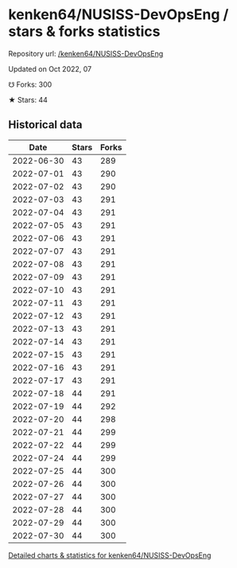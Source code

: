 # kenken64/NUSISS-DevOpsEng / stars & forks statistics

Repository url: [/kenken64/NUSISS-DevOpsEng](https://github.com/kenken64/NUSISS-DevOpsEng)

Updated on Oct 2022, 07

☋ Forks: 300

★ Stars: 44

## Historical data
| Date | Stars | Forks |
|------|-------|-------|
| 2022-06-30 | 43 | 289 | 
| 2022-07-01 | 43 | 290 | 
| 2022-07-02 | 43 | 290 | 
| 2022-07-03 | 43 | 291 | 
| 2022-07-04 | 43 | 291 | 
| 2022-07-05 | 43 | 291 | 
| 2022-07-06 | 43 | 291 | 
| 2022-07-07 | 43 | 291 | 
| 2022-07-08 | 43 | 291 | 
| 2022-07-09 | 43 | 291 | 
| 2022-07-10 | 43 | 291 | 
| 2022-07-11 | 43 | 291 | 
| 2022-07-12 | 43 | 291 | 
| 2022-07-13 | 43 | 291 | 
| 2022-07-14 | 43 | 291 | 
| 2022-07-15 | 43 | 291 | 
| 2022-07-16 | 43 | 291 | 
| 2022-07-17 | 43 | 291 | 
| 2022-07-18 | 44 | 291 | 
| 2022-07-19 | 44 | 292 | 
| 2022-07-20 | 44 | 298 | 
| 2022-07-21 | 44 | 299 | 
| 2022-07-22 | 44 | 299 | 
| 2022-07-24 | 44 | 299 | 
| 2022-07-25 | 44 | 300 | 
| 2022-07-26 | 44 | 300 | 
| 2022-07-27 | 44 | 300 | 
| 2022-07-28 | 44 | 300 | 
| 2022-07-29 | 44 | 300 | 
| 2022-07-30 | 44 | 300 | 


[Detailed charts & statistics for kenken64/NUSISS-DevOpsEng](https://reviewgithub.com/rep/kenken64/NUSISS-DevOpsEng)
